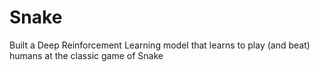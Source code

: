 # Snake
Built a Deep Reinforcement Learning model that learns to play (and beat) humans at the classic game of Snake
